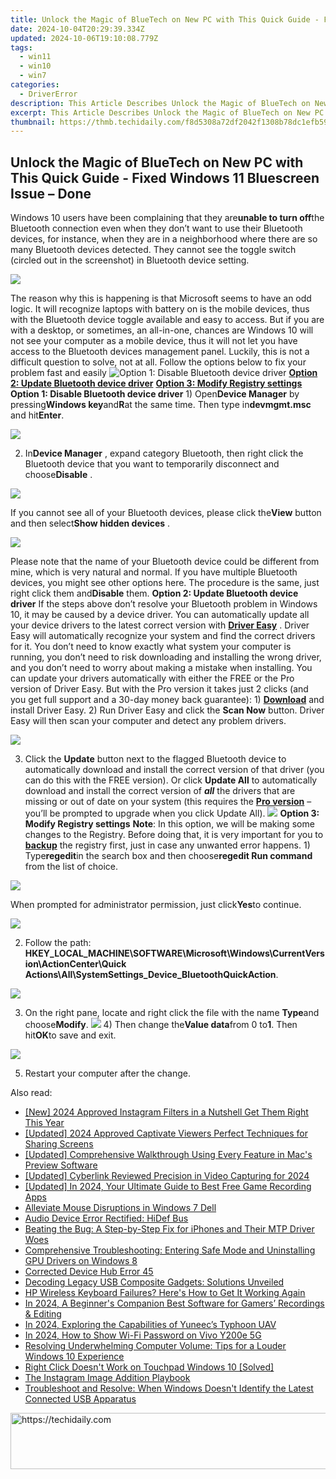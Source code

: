 ```yaml
---
title: Unlock the Magic of BlueTech on New PC with This Quick Guide - Fixed Windows 11 Bluescreen Issue – Done!
date: 2024-10-04T20:29:39.334Z
updated: 2024-10-06T19:10:08.779Z
tags:
  - win11
  - win10
  - win7
categories:
  - DriverError
description: This Article Describes Unlock the Magic of BlueTech on New PC with This Quick Guide - Fixed Windows 11 Bluescreen Issue – Done!
excerpt: This Article Describes Unlock the Magic of BlueTech on New PC with This Quick Guide - Fixed Windows 11 Bluescreen Issue – Done!
thumbnail: https://thmb.techidaily.com/f8d5308a72df2042f1308b78dc1efb598f7f3491c673912341c93c2d4c06d1ec.jpg
---
```


## Unlock the Magic of BlueTech on New PC with This Quick Guide - Fixed Windows 11 Bluescreen Issue – Done

Windows 10 users have been complaining that they are**unable to turn off**the Bluetooth connection even when they don’t want to use their Bluetooth devices, for instance, when they are in a neighborhood where there are so many Bluetooth devices detected. They cannot see the toggle switch (circled out in the screenshot) in Bluetooth device setting.

![](https://images.drivereasy.com/wp-content/uploads/2016/11/manage-bluetooth-devices.jpg)

The reason why this is happening is that Microsoft seems to have an odd logic. It will recognize laptops with battery on is the mobile devices, thus with the Bluetooth device toggle available and easy to access. But if you are with a desktop, or sometimes, an all-in-one, chances are Windows 10 will not see your computer as a mobile device, thus it will not let you have access to the Bluetooth devices management panel. Luckily, this is not a difficult question to solve, not at all. Follow the options below to fix your problem fast and easily ![**Option 1: Disable Bluetooth device driver**](https://boody-eco-wear.pxf.io/qyo4oo) [**Option 2: Update Bluetooth device driver**](https://propmoneyinc.pxf.io/q4jzdy) [**Option 3: Modify Registry settings**](https://united.elfm.net/zqobdx)   **Option 1: Disable Bluetooth device driver** 1) Open**Device Manager** by pressing**Windows key**and**R**at the same time. Then type in**devmgmt.msc** and hit**Enter**.

![](https://images.drivereasy.com/wp-content/uploads/2016/11/devmgmt-msc.png)

 2) In**Device Manager** , expand category Bluetooth, then right click the Bluetooth device that you want to temporarily disconnect and choose**Disable** .

![](https://images.drivereasy.com/wp-content/uploads/2016/11/disable-bluetooth-device-manager.jpg)

 If you cannot see all of your Bluetooth devices, please click the**View** button and then select**Show hidden devices** .

![](https://images.drivereasy.com/wp-content/uploads/2016/11/show-hidden-devices.png)

 Please note that the name of your Bluetooth device could be different from mine, which is very natural and normal. If you have multiple Bluetooth devices, you might see other options here. The procedure is the same, just right click them and**Disable** them.   **Option 2: Update Bluetooth device driver** If the steps above don’t resolve your Bluetooth problem in Windows 10, it may be caused by a device driver.  You can automatically update all your device drivers to the latest correct version with **[Driver Easy](https://tools.techidaily.com/drivereasy/download/)**  .  Driver Easy will automatically recognize your system and find the correct drivers for it. You don’t need to know exactly what system your computer is running, you don’t need to risk downloading and installing the wrong driver, and you don’t need to worry about making a mistake when installing. You can update your drivers automatically with either the FREE or the Pro version of Driver Easy. But with the Pro version it takes just 2 clicks (and you get full support and a 30-day money back guarantee): 1) **[Download](https://tools.techidaily.com/drivereasy/download/)**  and install Driver Easy. 2) Run Driver Easy and click the **Scan Now**  button. Driver Easy will then scan your computer and detect any problem drivers.

![](https://images.drivereasy.com/wp-content/uploads/2017/06/img_594b60655cf90.png)

3) Click the **Update** button next to the flagged Bluetooth device to automatically download and install the correct version of that driver (you can do this with the FREE version). Or click **Update All** to automatically download and install the correct version of **_all_**  the drivers that are missing or out of date on your system (this requires the [**Pro version**](https://tools.techidaily.com/drivereasy/download/)  – you’ll be prompted to upgrade when you click Update All). ![](https://images.drivereasy.com/wp-content/uploads/2017/04/img_58e613efeb2c3.jpg)   **Option 3: Modify Registry settings** **Note**: In this option, we will be making some changes to the Registry. Before doing that, it is very important for you to [**backup**](https://tools.techidaily.com/drivereasy/download/) the registry first, just in case any unwanted error happens. 1) Type**regedit**in the search box and then choose**regedit Run command** from the list of choice.

![](https://images.drivereasy.com/wp-content/uploads/2016/11/regedit-run-command.png)

When prompted for administrator permission, just click**Yes**to continue.

![](https://images.drivereasy.com/wp-content/uploads/2016/11/uac.png)

2) Follow the path:   **HKEY\_LOCAL\_MACHINE\\SOFTWARE\\Microsoft\\Windows\\CurrentVersion\\ActionCenter\\Quick Actions\\All\\SystemSettings\_Device\_BluetoothQuickAction**.

![](https://images.drivereasy.com/wp-content/uploads/2016/11/hkey_local_machinesoftwaremicrosoftwindowscurrentversionactioncenterquick-actionsallsystemsettings_device_bluetoothquickaction.png)

3) On the right pane, locate and right click the file with the name **Type**and choose**Modify**. ![](https://images.drivereasy.com/wp-content/uploads/2016/11/modify-value.png) 4) Then change the**Value data**from 0 to**1**. Then hit**OK**to save and exit.

![](https://images.drivereasy.com/wp-content/uploads/2016/11/value-data.png)

5) Restart your computer after the change.

<ins class="adsbygoogle"
     style="display:block"
     data-ad-format="autorelaxed"
     data-ad-client="ca-pub-7571918770474297"
     data-ad-slot="1223367746"></ins>

<ins class="adsbygoogle"
     style="display:block"
     data-ad-client="ca-pub-7571918770474297"
     data-ad-slot="8358498916"
     data-ad-format="auto"
     data-full-width-responsive="true"></ins>

<span class="atpl-alsoreadstyle">Also read:</span>
<div><ul>
<li><a href="https://instagram-videos.techidaily.com/new-2024-approved-instagram-filters-in-a-nutshell-get-them-right-this-year/"><u>[New] 2024 Approved Instagram Filters in a Nutshell Get Them Right This Year</u></a></li>
<li><a href="https://facebook-clips.techidaily.com/updated-2024-approved-captivate-viewers-perfect-techniques-for-sharing-screens/"><u>[Updated] 2024 Approved Captivate Viewers Perfect Techniques for Sharing Screens</u></a></li>
<li><a href="https://extra-lessons.techidaily.com/updated-comprehensive-walkthrough-using-every-feature-in-macs-preview-software/"><u>[Updated] Comprehensive Walkthrough Using Every Feature in Mac's Preview Software</u></a></li>
<li><a href="https://screen-mirroring-recording.techidaily.com/updated-cyberlink-reviewed-precision-in-video-capturing-for-2024/"><u>[Updated] Cyberlink Reviewed Precision in Video Capturing for 2024</u></a></li>
<li><a href="https://video-screen-grab.techidaily.com/updated-in-2024-your-ultimate-guide-to-best-free-game-recording-apps/"><u>[Updated] In 2024, Your Ultimate Guide to Best Free Game Recording Apps</u></a></li>
<li><a href="https://driver-error.techidaily.com/alleviate-mouse-disruptions-in-windows-7-dell/"><u>Alleviate Mouse Disruptions in Windows 7 Dell</u></a></li>
<li><a href="https://driver-error.techidaily.com/audio-device-error-rectified-hidef-bus/"><u>Audio Device Error Rectified: HiDef Bus</u></a></li>
<li><a href="https://driver-error.techidaily.com/beating-the-bug-a-step-by-step-fix-for-iphones-and-their-mtp-driver-woes/"><u>Beating the Bug: A Step-by-Step Fix for iPhones and Their MTP Driver Woes</u></a></li>
<li><a href="https://driver-error.techidaily.com/comprehensive-troubleshooting-entering-safe-mode-and-uninstalling-gpu-drivers-on-windows-8/"><u>Comprehensive Troubleshooting: Entering Safe Mode and Uninstalling GPU Drivers on Windows 8</u></a></li>
<li><a href="https://driver-error.techidaily.com/corrected-device-hub-error-45/"><u>Corrected Device Hub Error 45</u></a></li>
<li><a href="https://driver-error.techidaily.com/decoding-legacy-usb-composite-gadgets-solutions-unveiled/"><u>Decoding Legacy USB Composite Gadgets: Solutions Unveiled</u></a></li>
<li><a href="https://driver-error.techidaily.com/1721103195830-hp-wireless-keyboard-failures-heres-how-to-get-it-working-again/"><u>HP Wireless Keyboard Failures? Here's How to Get It Working Again</u></a></li>
<li><a href="https://visual-screen-recording.techidaily.com/in-2024-a-beginners-companion-best-software-for-gamers-recordings-and-editing/"><u>In 2024, A Beginner's Companion Best Software for Gamers’ Recordings & Editing</u></a></li>
<li><a href="https://some-techniques.techidaily.com/in-2024-exploring-the-capabilities-of-yuneecs-typhoon-uav/"><u>In 2024, Exploring the Capabilities of Yuneec’s Typhoon UAV</u></a></li>
<li><a href="https://unlock-android.techidaily.com/in-2024-how-to-show-wi-fi-password-on-vivo-y200e-5g-by-drfone-android/"><u>In 2024, How to Show Wi-Fi Password on Vivo Y200e 5G</u></a></li>
<li><a href="https://sound-issues.techidaily.com/resolving-underwhelming-computer-volume-tips-for-a-louder-windows-10-experience/"><u>Resolving Underwhelming Computer Volume: Tips for a Louder Windows 10 Experience</u></a></li>
<li><a href="https://driver-error.techidaily.com/1721100910565-right-click-doesnt-work-on-touchpad-windows-10-solved/"><u>Right Click Doesn't Work on Touchpad Windows 10 [Solved]</u></a></li>
<li><a href="https://fox-boxes.techidaily.com/the-instagram-image-addition-playbook/"><u>The Instagram Image Addition Playbook</u></a></li>
<li><a href="https://driver-error.techidaily.com/1721103887512-troubleshoot-and-resolve-when-windows-doesnt-identify-the-latest-connected-usb-apparatus/"><u>Troubleshoot and Resolve: When Windows Doesn't Identify the Latest Connected USB Apparatus</u></a></li>
</ul></div>

<!-- affiliate ads begin -->
<a href="https://appsumo.8odi.net/c/5597632/2094483/7443" target="_top" id="2094483">
  <img src="//a.impactradius-go.com/display-ad/7443-2094483" border="0" alt="https://techidaily.com" width="728" height="90"/>
</a>
<img height="0" width="0" src="https://appsumo.8odi.net/i/5597632/2094483/7443" style="position:absolute;visibility:hidden;" border="0" />
<!-- affiliate ads end -->

